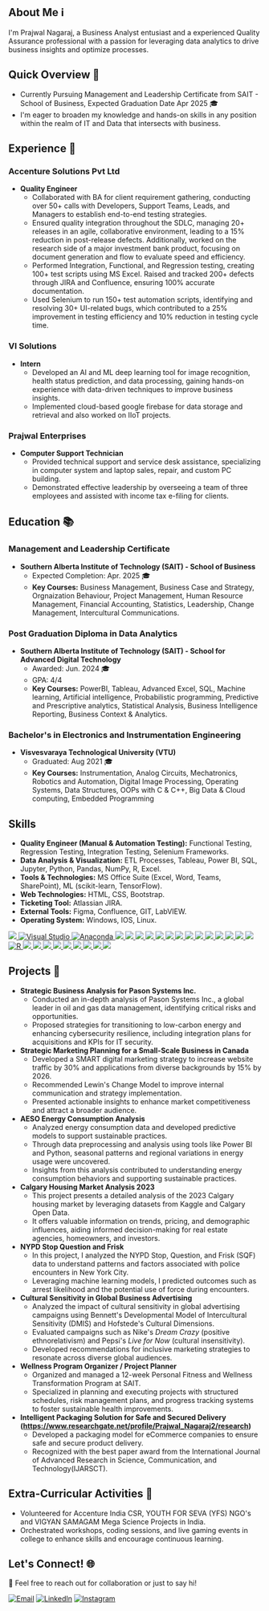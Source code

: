 ## About Me ℹ️
I'm Prajwal Nagaraj, a Business Analyst entusiast and a experienced Quality Assurance professional with a passion for leveraging data analytics to drive business insights and optimize processes. 

## Quick Overview 🌟
- Currently Pursuing Management and Leadership Certificate from SAIT - School of Business, Expected Graduation Date Apr 2025 🎓
- I'm eager to broaden my knowledge and hands-on skills in any position within the realm of IT and Data that intersects with business.

## Experience 💼
### Accenture Solutions Pvt Ltd
- **Quality Engineer** 
  - Collaborated with BA for client requirement gathering, conducting over 50+ calls with Developers, Support Teams,
Leads, and Managers to establish end-to-end testing strategies.
  - Ensured quality integration throughout the SDLC, managing 20+ releases in an agile, collaborative environment,
leading to a 15% reduction in post-release defects. Additionally, worked on the research side of a major investment
bank product, focusing on document generation and flow to evaluate speed and efficiency.
  - Performed Integration, Functional, and Regression testing, creating 100+ test scripts using MS Excel. Raised
and tracked 200+ defects through JIRA and Confluence, ensuring 100% accurate documentation.
  - Used Selenium to run 150+ test automation scripts, identifying and resolving 30+ UI-related bugs, which contributed
to a 25% improvement in testing efficiency and 10% reduction in testing cycle time.
    
### VI Solutions
- **Intern** 
  - Developed an AI and ML deep learning tool for image recognition, health status prediction, and data processing,
gaining hands-on experience with data-driven techniques to improve business insights.
  - Implemented cloud-based google firebase for data storage and retrieval and also worked on IIoT projects.
 
### Prajwal Enterprises
- **Computer Support Technician**
  - Provided technical support and service desk assistance, specializing in computer system and laptop sales, repair, and custom PC building.
  - Demonstrated effective leadership by overseeing a team of three employees and assisted with income tax e-filing for clients.

## Education 📚

### Management and Leadership Certificate
- **Southern Alberta Institute of Technology (SAIT) - School of Business**
  - Expected Completion: Apr. 2025 🎓
  - **Key Courses:** Business Management, Business Case and Strategy, Orgnaization Behaviour, Project Management, Human Resource Management, Financial Accounting, Statistics, Leadership, Change Management, Intercultural Communications.

### Post Graduation Diploma in Data Analytics
- **Southern Alberta Institute of Technology (SAIT) - School for Advanced Digital Technology**
  - Awarded: Jun. 2024 🎓
  - GPA: 4/4
  - **Key Courses:** PowerBI, Tableau, Advanced Excel, SQL, Machine learning, Artificial intelligence, Probabilistic programming, Predictive and Prescriptive analytics, Statistical Analysis, Business Intelligence Reporting, Business Context & Analytics.

### Bachelor's in Electronics and Instrumentation Engineering
- **Visvesvaraya Technological University (VTU)**
  - Graduated: Aug 2021 🎓  
  - **Key Courses:** Instrumentation, Analog Circuits, Mechatronics, Robotics and Automation, Digital Image Processing, Operating Systems, Data Structures, OOPs with C & C++, Big Data & Cloud computing, Embedded Programming
## Skills 

- **Quality Engineer (Manual & Automation Testing):** Functional Testing, Regression Testing, Integration Testing, Selenium Frameworks.
- **Data Analysis & Visualization:** ETL Processes, Tableau, Power BI, SQL, Jupyter, Python, Pandas, NumPy, R, Excel.
- **Tools & Technologies:** MS Office Suite (Excel, Word, Teams, SharePoint), ML (scikit-learn, TensorFlow).
- **Web Technologies:** HTML, CSS, Bootstrap.
- **Ticketing Tool:** Atlassian JIRA.
- **External Tools:** Figma, Confluence, GIT, LabVIEW.
- **Operating System:** Windows, IOS, Linux.
  
[![](https://img.shields.io/badge/VSCode-0078D4?style=for-the-badge&logo=visual%20studio%20code&logoColor=white) ![Visual Studio](https://img.shields.io/badge/Visual%20Studio-5C2D91.svg?&logo=visual-studio&logoColor=white) ![Anaconda](https://img.shields.io/badge/Anaconda-44A833?logo=anaconda&logoColor=fff) ![](https://img.shields.io/badge/Jupyter-Notebook?style=for-the-badge&logo=jupyter&color=grey) ![](https://img.shields.io/badge/Python-3776AB?logo=python&logoColor=fff) ![](https://img.shields.io/badge/Colab-F9AB00?style=for-the-badge&logo=googlecolab&color=525252) ![](https://img.shields.io/badge/Power%20BI-F2C811?style=for-the-badge&logo=power-bi&logoColor=black) ![](https://img.shields.io/badge/Tableau-E97627?style=for-the-badge&logo=tableau&logoColor=white) ![](https://img.shields.io/badge/Microsoft%20SQL%20Server-CC2927?logo=microsoft%20sql%20server&logoColor=white) ![](https://img.shields.io/badge/MySQL-4479A1?logo=mysql&logoColor=fff) ![](https://img.shields.io/badge/Numpy-777BB4?style=for-the-badge&logo=numpy&logoColor=white) ![](https://img.shields.io/badge/Pandas-2C2D72?style=for-the-badge&logo=pandas&logoColor=white) ![](https://img.shields.io/badge/Python-3776AB?logo=python&logoColor=fff) ![](https://img.shields.io/badge/scikit_learn-F7931E?style=for-the-badge&logo=scikit-learn&logoColor=white) ![](https://img.shields.io/badge/Jupyter-Notebook?style=for-the-badge&logo=jupyter&color=grey) ![](https://img.shields.io/badge/Markdown-000000?style=for-the-badge&logo=markdown&logoColor=white) ![](https://img.shields.io/badge/PyTorch-EE4C2C?style=for-the-badge&logo=pytorch&logoColor=white) ![R](https://img.shields.io/badge/R-%23276DC3.svg?logo=r&logoColor=white) ![](https://img.shields.io/badge/HTML5-E34F26?style=for-the-badge&logo=html5&logoColor=white) ![](https://img.shields.io/badge/CSS3-1572B6?style=for-the-badge&logo=css3&logoColor=white) ![](https://img.shields.io/badge/Jira-0052CC?logo=jira&logoColor=fff) ![](https://img.shields.io/badge/Microsoft%20Teams-6264A7?logo=microsoftteams&logoColor=fff&) ![](https://img.shields.io/badge/Microsoft_Word-2B579A?logo=microsoft-word&logoColor=white) ![](https://img.shields.io/badge/Microsoft_SharePoint-0078D4?logo=microsoft-sharepoint&logoColor=white) ![](https://img.shields.io/badge/Microsoft%20Outlook-0078D4?logo=microsoftoutlook&logoColor=fff) ![](https://img.shields.io/badge/Microsoft%20OneDrive-0078D4?logo=microsoftonedrive&logoColor=fff) ![](https://img.shields.io/badge/Microsoft_Excel-217346?logo=microsoft-excel&logoColor=white)](https://github.com/refusetoloose)

## Projects 🚧
- **Strategic Business Analysis for Pason Systems Inc.**  
  - Conducted an in-depth analysis of Pason Systems Inc., a global leader in oil and gas data management, identifying critical risks and opportunities.  
  - Proposed strategies for transitioning to low-carbon energy and enhancing cybersecurity resilience, including integration plans for acquisitions and KPIs for IT security.  
- **Strategic Marketing Planning for a Small-Scale Business in Canada**  
  - Developed a SMART digital marketing strategy to increase website traffic by 30% and applications from diverse backgrounds by 15% by 2026.  
  - Recommended Lewin's Change Model to improve internal communication and strategy implementation.  
  - Presented actionable insights to enhance market competitiveness and attract a broader audience.  
- **AESO Energy Consumption Analysis**
  - Analyzed energy consumption data and developed predictive models to support sustainable practices.
  - Through data preprocessing and analysis using tools like Power BI and Python, seasonal patterns and regional variations in energy usage were uncovered.  
  - Insights from this analysis contributed to understanding energy consumption behaviors and supporting sustainable practices. 
- **Calgary Housing Market Analysis 2023**
  - This project presents a detailed analysis of the 2023 Calgary housing market by leveraging datasets from Kaggle and Calgary Open Data.
  - It offers valuable information on trends, pricing, and demographic influences, aiding informed decision-making for real estate agencies, homeowners, and investors.
- **NYPD Stop Question and Frisk**
  - In this project, I analyzed the NYPD Stop, Question, and Frisk (SQF) data to understand patterns and factors associated with police encounters in New York City. 
  - Leveraging machine learning models, I predicted outcomes such as arrest likelihood and the potential use of force during encounters.
- **Cultural Sensitivity in Global Business Advertising**  
  - Analyzed the impact of cultural sensitivity in global advertising campaigns using Bennett's Developmental Model of Intercultural Sensitivity (DMIS) and Hofstede's Cultural Dimensions.  
  - Evaluated campaigns such as Nike's *Dream Crazy* (positive ethnorelativism) and Pepsi's *Live for Now* (cultural insensitivity).  
  - Developed recommendations for inclusive marketing strategies to resonate across diverse global audiences.  
- **Wellness Program Organizer / Project Planner**  
  - Organized and managed a 12-week Personal Fitness and Wellness Transformation Program at SAIT.  
  - Specialized in planning and executing projects with structured schedules, risk management plans, and progress tracking systems to foster sustainable health improvements.  
- **Intelligent Packaging Solution for Safe and Secured Delivery (https://www.researchgate.net/profile/Prajwal_Nagaraj2/research)**
  - Developed a packaging model for eCommerce companies to ensure safe and secure product delivery.
  - Recognized with the best paper award from the International Journal of Advanced Research in Science, Communication, and Technology(IJARSCT).

## Extra-Curricular Activities 🙌

- Volunteered for Accenture India CSR, YOUTH FOR SEVA (YFS) NGO's and VIGYAN SAMAGAM Mega Science Projects in India.
- Orchestrated workshops, coding sessions, and live gaming events in college to enhance skills and encourage continuous learning.
 
## Let's Connect! 🌐
💬 Feel free to reach out for collaboration or just to say hi!  

   [![Email](https://img.shields.io/badge/Gmail-D14836?style=for-the-badge&logo=gmail&logoColor=white)](mailto:prajwalnagaraj1998@gmail.com) [![LinkedIn](https://img.shields.io/badge/LinkedIn-0077B5?style=for-the-badge&logo=linkedin&logoColor=white)](https://www.linkedin.com/in/prajwal-nagaraj) [![Instagram](https://img.shields.io/badge/Instagram-E4405F?style=for-the-badge&logo=instagram&logoColor=white)](https://www.instagram.com/praj_nag) 

